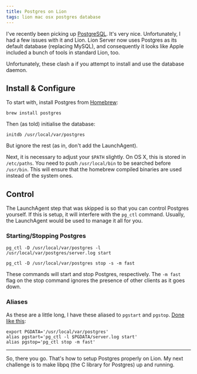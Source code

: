 ```yaml
---
title: Postgres on Lion
tags: lion mac osx postgres database
---
```


I've recently been picking up [PostgreSQL](http://www.postgresql.org/). It's very nice. Unfortunately, I had a few issues with it and Lion. Lion Server now uses Postgres as its default database (replacing MySQL), and consequently it looks like Apple included a bunch of tools in standard Lion, too. 

Unfortunately, these clash a if you attempt to install and use the database daemon.

## Install & Configure

To start with, install Postgres from [Homebrew](http://mxcl.github.com/homebrew/):

    brew install postgres

Then (as told) initialise the database:

    initdb /usr/local/var/postgres

But ignore the rest (as in, don't add the LaunchAgent).

Next, it is necessary to adjust your `$PATH` slightly. On OS X, this is stored in `/etc/paths`. You need to push `/usr/local/bin` to be searched before `/usr/bin`. This will ensure that the homebrew compiled binaries are used instead of the system ones.

## Control

The LaunchAgent step that was skipped is so that you can control Postgres yourself. If this is setup, it will interfere with the `pg_ctl` command. Usually, the LaunchAgent would be used to manage it all for you.

### Starting/Stopping Postgres

    pg_ctl -D /usr/local/var/postgres -l /usr/local/var/postgres/server.log start

    pg_ctl -D /usr/local/var/postgres stop -s -m fast

These commands will start and stop Postgres, respectively. The `-m fast` flag on the stop command ignores the presence of other clients as it goes down. 

### Aliases

As these are a little long, I have these aliased to `pgstart` and `pgstop`. [Done like this](https://github.com/nickcharlton/dotfiles/blob/master/_bash_aliases):

    export PGDATA='/usr/local/var/postgres'
    alias pgstart='pg_ctl -l $PGDATA/server.log start'
    alias pgstop='pg_ctl stop -m fast'

---

So, there you go. That's how to setup Postgres properly on Lion. My next challenge is to make libpq (the C library for Postgres) up and running.

